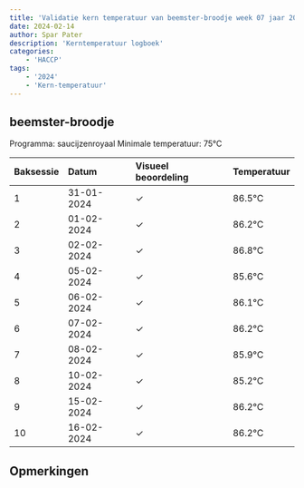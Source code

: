 ```yaml
---
title: 'Validatie kern temperatuur van beemster-broodje week 07 jaar 2024'
date: 2024-02-14
author: Spar Pater
description: 'Kerntemperatuur logboek'
categories:
    - 'HACCP'
tags:
    - '2024'
    - 'Kern-temperatuur'
---
```


## beemster-broodje

Programma: saucijzenroyaal
Minimale temperatuur: 75°C

| Baksessie | Datum | Visueel beoordeling | Temperatuur |
|:---|:---|:---|:---|
| 1 | 31-01-2024 | &check; | 86.5°C |
| 2 | 01-02-2024 | &check; | 86.2°C |
| 3 | 02-02-2024 | &check; | 86.8°C |
| 4 | 05-02-2024 | &check; | 85.6°C |
| 5 | 06-02-2024 | &check; | 86.1°C |
| 6 | 07-02-2024 | &check; | 86.2°C |
| 7 | 08-02-2024 | &check; | 85.9°C |
| 8 | 10-02-2024 | &check; | 85.2°C |
| 9 | 15-02-2024 | &check; | 86.2°C |
| 10 | 16-02-2024 | &check; | 86.2°C |

## Opmerkingen


